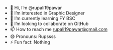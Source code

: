 - 👋 Hi, I’m @rupali19pawar
- 👀 I’m interested in Graphic Designer
- 🌱 I’m currently learning FY BSC
- 💞️ I’m looking to collaborate on GitHub
- 📫 How to reach me rupali19pawar@gmail.com
- 😄 Pronouns: Rupssss
- ⚡ Fun fact: Nothing

<!---
rupali19pawar/rupali19pawar is a ✨ special ✨ repository because its `README.md` (this file) appears on your GitHub profile.
You can click the Preview link to take a look at your changes.
--->
